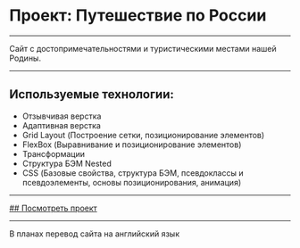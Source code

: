 # Проект: Путешествие по России

------

Сайт с достопримечательностями и туристическими местами нашей Родины.

------

## Используемые технологии: 
* Отзывчивая верстка
* Адаптивная верстка
* Grid Layout (Построение сетки, позиционирование элементов)
* FlexBox (Выравнивание и позиционирование элементов) 
* Трансформации
* Структура БЭМ Nested
* CSS (Базовые свойства, структура БЭМ, псевдоклассы и псевдоэлементы, основы позиционирования, анимация)

-----

[## Посмотреть проект](https://atec-coda.github.io/russian-travel/)

----

В планах перевод сайта на английский язык